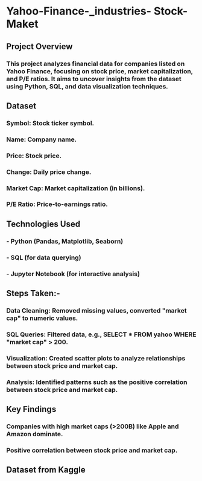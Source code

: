 # Yahoo-Finance-_industries- Stock-Maket

## Project Overview
### This project analyzes financial data for companies listed on Yahoo Finance, focusing on stock price, market capitalization, and P/E ratios. It aims to uncover insights from the dataset using Python, SQL, and data visualization techniques.

## Dataset
### Symbol: Stock ticker symbol.
### Name: Company name.
### Price: Stock price.
### Change: Daily price change.
### Market Cap: Market capitalization (in billions).
### P/E Ratio: Price-to-earnings ratio.

## Technologies Used
###  - Python (Pandas, Matplotlib, Seaborn)
###  - SQL (for data querying)
###  - Jupyter Notebook (for interactive analysis)


## Steps Taken:-
###  Data Cleaning: Removed missing values, converted "market cap" to numeric values.
###  SQL Queries: Filtered data, e.g., SELECT * FROM yahoo WHERE "market cap" > 200.
###  Visualization: Created scatter plots to analyze relationships between stock price and market cap.
###  Analysis: Identified patterns such as the positive correlation between stock price and market cap.

## Key Findings
###  Companies with high market caps (>200B) like Apple and Amazon dominate.
###  Positive correlation between stock price and market cap.


## Dataset from Kaggle 
